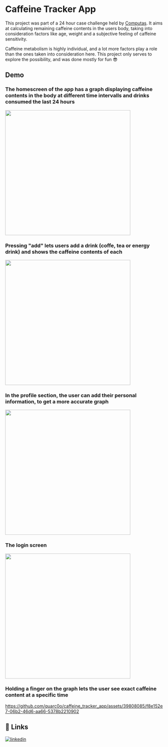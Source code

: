 # Caffeine Tracker App

This project was part of a 24 hour case challenge held by [Computas](https://computas.com). It aims at calculating remaining caffeine contents in the users body, taking into consideration factors like age, weight and a subjective feeling of caffeine sensitivity.

Caffeine metabolism is highly individual, and a lot more factors play a role than the ones taken into consideration here. This project only serves to explore the possibility, and was done mostly for fun 😎

## Demo

### The homescreen of the app has a graph displaying caffeine contents in the body at different time intervalls and drinks consumed the last 24 hours

<img src=https://github.com/quarc0o/caffeine_tracker_app/assets/39808085/57206e00-e856-4626-aea1-27a8918c06ed width=400>

### Pressing "add" lets users add a drink (coffe, tea or energy drink) and shows the caffeine contents of each
<img src=https://github.com/quarc0o/caffeine_tracker_app/assets/39808085/32d6489c-8c52-4b07-981f-ee296e4d0f31 width=400>

### In the profile section, the user can add their personal information, to get a more accurate graph
<img src=https://github.com/quarc0o/caffeine_tracker_app/assets/39808085/53a564fe-d9cd-4976-b493-547a224b538f width=400>

### The login screen
<img src=https://github.com/quarc0o/caffeine_tracker_app/assets/39808085/7a3ff335-98fb-4476-8689-3bfcffe9807d width=400>

### Holding a finger on the graph lets the user see exact caffeine content at a specific time
https://github.com/quarc0o/caffeine_tracker_app/assets/39808085/f8e152e7-06b2-46d6-aa66-5378b2210902


## 🔗 Links

[![linkedin](https://img.shields.io/badge/linkedin-0A66C2?style=for-the-badge&logo=linkedin&logoColor=white)](https://www.linkedin.com/in/emmanuel-quarcoo-945bb5146/)

